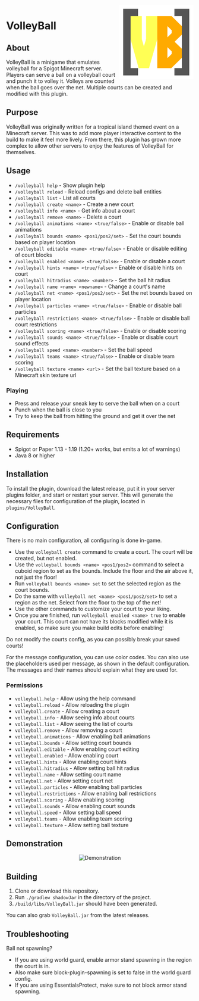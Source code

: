 <img src="img/Logo.svg" align="right" alt="Logo" title="Logo" width="200" height="200" />

# VolleyBall

## About

VolleyBall is a minigame that emulates volleyball for a Spigot Minecraft server. Players can serve a ball on a
volleyball court and punch it to volley it. Volleys are counted when the ball goes over the net. Multiple courts can be
created and modified with this plugin.

## Purpose

VolleyBall was originally written for a tropical island themed event on a Minecraft server. This was to add more player
interactive content to the build to make it feel more lively. From there, this plugin has grown more complex to allow
other servers to enjoy the features of VolleyBall for themselves.

## Usage

- `/volleyball help` - Show plugin help
- `/volleyball reload` - Reload configs and delete ball entities
- `/volleyball list` - List all courts
- `/volleyball create <name>` - Create a new court
- `/volleyball info <name>` - Get info about a court
- `/volleyball remove <name>` - Delete a court
- `/volleyball animations <name> <true/false>` - Enable or disable ball animations
- `/volleyball bounds <name> <pos1/pos2/set>` - Set the court bounds based on player location
- `/volleyball editable <name> <true/false>` - Enable or disable editing of court blocks
- `/volleyball enabled <name> <true/false>` - Enable or disable a court
- `/volleyball hints <name> <true/false>` - Enable or disable hints on court
- `/volleyball hitradius <name> <number>` - Set the ball hit radius
- `/volleyball name <name> <newname>` - Change a court's name
- `/volleyball net <name> <pos1/pos2/set>` - Set the net bounds based on player location
- `/volleyball particles <name> <true/false>` - Enable or disable ball particles
- `/volleyball restrictions <name> <true/false>` - Enable or disable ball court restrictions
- `/volleyball scoring <name> <true/false>` - Enable or disable scoring
- `/volleyball sounds <name> <true/false>` - Enable or disable court sound effects
- `/volleyball speed <name> <number>` - Set the ball speed
- `/volleyball teams <name> <true/false>` - Enable or disable team scoring
- `/volleyball texture <name> <url>` - Set the ball texture based on a Minecraft skin texture url

### Playing

- Press and release your sneak key to serve the ball when on a court
- Punch when the ball is close to you
- Try to keep the ball from hitting the ground and get it over the net

## Requirements

- Spigot or Paper 1.13 - 1.19 (1.20+ works, but emits a lot of warnings)
- Java 8 or higher

## Installation

To install the plugin, download the latest release, put it in your server plugins folder, and start or restart your
server. This will generate the necessary files for configuration of the plugin, located in `plugins/VolleyBall`.

## Configuration

There is no main configuration, all configuring is done in-game.

- Use the `volleyball create` command to create a court. The court will be created, but not enabled.
- Use the `volleyball bounds <name> <pos1/pos2>` command to select a cuboid region to set as the bounds. Include the
  floor and the air above it, not just the floor!
- Run `volleyball bounds <name> set` to set the selected region as the court bounds.
- Do the same with `volleyball net <name> <pos1/pos2/set>` to set a region as the net. Select from the floor to the top
  of the net!
- Use the other commands to customize your court to your liking.
- Once you are finished, run `volleyball enabled <name> true` to enable your court. This court can not have its blocks
  modified while it is enabled, so make sure you make build edits before enabling!

Do not modify the courts config, as you can possibly break your saved courts!

For the message configuration, you can use color codes. You can also use the placeholders used per message, as shown in
the default configuration. The messages and their names should explain what they are used for.

### Permissions

- `volleyball.help` - Allow using the help command
- `volleyball.reload` - Allow reloading the plugin
- `volleyball.create` - Allow creating a court
- `volleyball.info` - Allow seeing info about courts
- `volleyball.list` - Allow seeing the list of courts
- `volleyball.remove` - Allow removing a court
- `volleyball.animations` - Allow enabling ball animations
- `volleyball.bounds` - Allow setting court bounds
- `volleyball.editable` - Allow enabling court editing
- `volleyball.enabled` - Allow enabling court
- `volleyball.hints` - Allow enabling court hints
- `volleyball.hitradius` - Allow setting ball hit radius
- `volleyball.name` - Allow setting court name
- `volleyball.net` - Allow setting court net
- `volleyball.particles` - Allow enabling ball particles
- `volleyball.restrictions` - Allow enabling ball restrictions
- `volleyball.scoring` - Allow enabling scoring
- `volleyball.sounds` - Allow enabling court sounds
- `volleyball.speed` - Allow setting ball speed
- `volleyball.teams` - Allow enabling team scoring
- `volleyball.texture` - Allow setting ball texture

## Demonstration

<div align="center" ><img src="img/demo.gif" alt="Demonstration" title="Demonstration" /></div>

## Building
1. Clone or download this repository.
2. Run `./gradlew shadowJar` in the directory of the project.
3. `/build/libs/VolleyBall.jar` should have been generated.

You can also grab `VolleyBall.jar` from the latest releases.

## Troubleshooting

Ball not spawning?

- If you are using world guard, enable armor stand spawning in the region the court is in.
- Also make sure block-plugin-spawning is set to false in the world guard config.
- If you are using EssentialsProtect, make sure to not block armor stand spawning.
